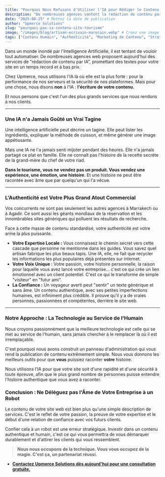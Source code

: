 ```yaml
---
title: "Pourquoi Nous Refusons d'Utiliser l'IA pour Rédiger le Contenu de Votre Site Web"
description: "De nombreuses agences vantent la rédaction de contenu par IA pour réduire les coûts. Nous pensons que c'est une erreur fondamentale, surtout dans le tourisme. Découvrez pourquoi l'âme de votre entreprise ne peut pas être automatisée."
date: "2025-08-25" # Mettez la date de publication
author: "Upmerce Solutions"
slug: "pourquoi-pas-ia-contenu-site-tourisme"
image: "/images/blog/artisan-ecrivain-marocain.webp" # Créez une image pour cet article (un artisan ou une personne écrivant à la main dans un cadre marocain)
tags: ["Contenu Humain", "Authenticité", "Marketing de Contenu", "Stratégie Digitale", "Tourisme Maroc"]
---
```


Dans un monde inondé par l'Intelligence Artificielle, il est tentant de vouloir tout automatiser. De nombreuses agences web proposent aujourd'hui des services de "rédaction de contenu par IA", promettant des textes pour votre site en un temps record et à bas prix.

Chez Upmerce, nous utilisons l'IA là où elle est la plus forte : pour la performance de nos serveurs et la sécurité de nos plateformes. Mais pour une chose, nous disons **non** à l'IA : **l'écriture de votre contenu.**

Et nous pensons que c'est l'un des plus grands services que nous rendons à nos clients.



---

### **Une IA n'a Jamais Goûté un Vrai Tagine**

Une intelligence artificielle peut décrire un tagine. Elle peut lister les ingrédients, expliquer la méthode de cuisson, et même générer une image appétissante.

Mais une IA ne l'a jamais senti mijoter pendant des heures. Elle n'a jamais partagé ce plat en famille. Elle ne connaît pas l'histoire de la recette secrète de la grand-mère du chef de votre riad.

**Dans le tourisme, vous ne vendez pas un produit. Vous vendez une expérience, une émotion, une histoire.** Et une histoire ne peut être racontée avec âme que par quelqu'un qui l'a vécue.

---

### **L'Authenticité est Votre Plus Grand Atout Commercial**

Vos concurrents ne sont pas seulement les autres agences à Marrakech ou à Agadir. Ce sont aussi les géants mondiaux de la réservation et les innombrables sites génériques qui polluent les résultats de recherche.

Face à cette masse de contenu standardisé, votre authenticité est votre arme la plus puissante.

* **Votre Expertise Locale :** Vous connaissez le chemin secret vers cette cascade que personne ne mentionne dans les guides. Vous savez quel artisan fabrique les plus beaux tapis. Une IA, elle, ne fait que recycler les informations les plus populaires déjà présentes sur internet.
* **Votre Voix Unique :** Votre passion, votre histoire personnelle, la raison pour laquelle vous avez lancé votre entreprise... c'est ce qui crée un lien émotionnel avec un client potentiel. C'est ce qui le transforme de simple "visiteur" en "futur ami".
* **La Confiance :** Un voyageur averti peut "sentir" un texte générique et sans âme. Un contenu authentique, avec ses petites imperfections humaines, est infiniment plus crédible. Il prouve qu'il y a de vraies personnes, passionnées et compétentes, derrière le site web.

---

### **Notre Approche : La Technologie au Service de l'Humain**

Nous croyons passionnément que la meilleure technologie est celle qui se met au service de l'humain, sans jamais chercher à le remplacer là où il est irremplaçable.

C'est pourquoi nous avons construit un panneau d'administration qui vous rend la publication de contenu extrêmement simple. Nous vous donnons les meilleurs outils pour que **vous** puissiez raconter **votre** histoire.

Nous utilisons l'IA pour que votre site soit d'une rapidité et d'une sécurité à toute épreuve, afin que le plus grand nombre de personnes puisse entendre l'histoire authentique que vous avez à raconter.

### **Conclusion : Ne Déléguez pas l'Âme de Votre Entreprise à un Robot**

Le contenu de votre site web est bien plus qu'une simple description de services. C'est le reflet de votre passion, la preuve de votre expertise et le début d'une relation de confiance avec vos futurs clients.

Confier cela à un robot est une erreur stratégique. Investir dans un contenu authentique et humain, c'est ce qui vous permettra de vous démarquer durablement et d'attirer les clients qui vous ressemblent.

> **Nous nous occupons de la technique. Vous vous occupez de la magie. C'est ça, un partenariat réussi.**

* [**Contactez Upmerce Solutions dès aujourd'hui pour une consultation gratuite.**](https://www.upmerce.com/fr#contact)